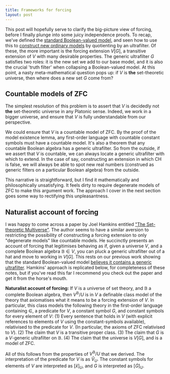 ```yaml
---
title: Frameworks for forcing
layout: post
---
```


<script type="text/x-mathjax-config"> MathJax.Hub.Config({ tex2jax: { inlineMath: [['$','$'], ['\\(','\\)']], processEscapes: true } }); </script> <script src="https://cdnjs.cloudflare.com/ajax/libs/mathjax/2.7.0/MathJax.js?config=TeX-AMS-MML_HTMLorMML" type="text/javascript"></script>

This post will hopefully serve to clarify the big-picture view of forcing, before I finally plunge into some juicy independence proofs. To recap, we've defined the [standard Boolean-valued model](https://hilbert-spaess.github.io/2020/05/16/Boolean-valued-semantics.html), and seen how to use this to [construct new ordinary models](https://hilbert-spaess.github.io/2020/05/23/building-actual-models.html) by quotienting by an ultrafilter. Of these, the more important is the forcing extension $V[G]$, a transitive extension of $V$ with many desirable properties. The generic ultrafilter $G$ satisfies two roles: it is the new set we add to our base model, and it is also the crucial 'truth filter' when collapsing a Boolean-valued model. At this point, a nasty meta-mathematical question pops up: if $V$ is **the** set-theoretic universe, then where does a new set $G$ come from?

## Countable models of ZFC

The simplest resolution of this problem is to assert that $V$ is decidedly not **the** set-theoretic universe in any Platonic sense. Indeed, we work in a bigger universe, and ensure that $V$ is fully understandable from our perspective.

We could ensure that $V$ is a countable model of ZFC. By the proof of the model existence lemma, any first-order language with countable constant symbols must have a countable model. It's also a theorem that any countable Boolean algebra has a generic ultrafilter. So from the outside, if we assert that $V$ is countable,  we can always locate a generic ultrafilter with which to extend. In the case of say, constructing an extension in which CH is false, we will always be able to spot new real numbers (construed as generic filters on a particular Boolean algebra) from the outside.

This narrative is straightforward, but I find it mathematically and philosophically unsatisfying. It feels dirty to require degenerate models of ZFC to make this argument work. The approach I cover in the next section goes some way to rectifying this unpleasantness.

## Naturalist account of forcing

I was happy to come across a paper by Joel Hamkins entitled ["The Set-theoretic Multiverse"](https://arxiv.org/abs/1108.4223). The author seems to have a similar aversion to restricting the possibility of constructing a forcing extension to only "degenerate models" like countable models. He succinctly presents an account of forcing that legitimises behaving as if, given a universe $V$, and a complete Boolean algebra $\mathbb{B} \in V$, you can pluck a generic ultrafilter out of a hat and move to working in $V[G]$. This rests on our previous work showing that the standard Boolean-valued model [believes it contains a generic ultrafilter](https://hilbert-spaess.github.io/2020/05/24/All-quotients-are-extensions.html). Hamkins' approach is replicated below, for completeness of these notes, but if you've read this far I recommend you check out the paper and get it from the horse's mouth. 

**Naturalist account of forcing:** If $V$ is a universe of set theory, and $\mathbb{B}$ a complete Boolean algebra, then $V^{\mathbb{B}}/U$ is in $V$ a definable class model of the theory that axiomatises what it means to be a forcing extension of $V$. In particular, this class models the following theory in the first-order language containing $\in$, a predicate for $V$, a constant symbol $G$, and constant symbols for every element of $V$:
(1) Every sentence that holds in $V$ (with explicit references to elements of $V$ using the constant-symbols available), relativised to the predicate for $V$. (In particular, the axioms of ZFC relativised to $V$).
(2) The claim that $V$ is a transitive proper class.
(3) The claim that $G$ is a $V$-generic ultrafilter on $\mathbb{B}$.
(4) The claim that the universe is $V[G]$, and is a model of ZFC.

All of this follows from the properties of $V^{\mathbb{B}}/U$ that we derived. The interpretation of the predicate for $V$ is as $\breve{V}_U$. The constant symbols for elements of $V$ are interpreted as $[\breve{x}]_U$, and $G$ is interpreted as $[\dot{G}]_U$. 


